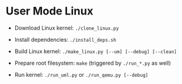 User Mode Linux
==============

- Download Linux kernel: `./clone_linux.py`

- Install dependencies: `./install_deps.sh`

- Build Linux kernel: `./make_linux.py [--um] [--debug] [--clean]`

- Prepare root filesystem: `make` (triggered by `./run_*.py` as well)

- Run kernel: `./run_uml.py` or `./run_qemu.py [--debug]`
